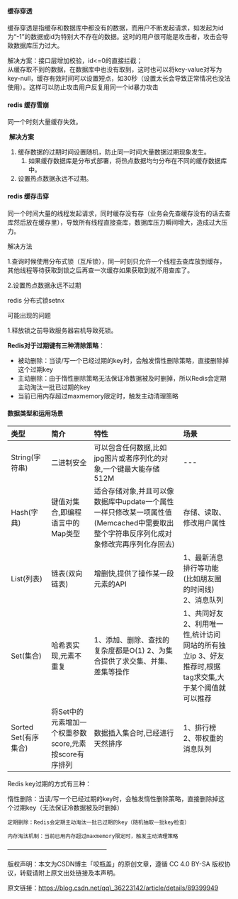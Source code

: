#### 缓存穿透

缓存穿透是指缓存和数据库中都没有的数据，而用户不断发起请求，如发起为id为“-1”的数据或id为特别大不存在的数据。这时的用户很可能是攻击者，攻击会导致数据库压力过大。

解决方案：接口层增加校验，id&lt;=0的直接拦截；  
    从缓存取不到的数据，在数据库中也没有取到，这时也可以将key-value对写为key-null，缓存有效时间可以设置短点，如30秒（设置太长会导致正常情况也没法使用）。这样可以防止攻击用户反复用同一个id暴力攻击

#### redis 缓存雪崩

同一个时刻大量缓存失效。

​    **解决方案**

1. 缓存数据的过期时间设置随机，防止同一时间大量数据过期现象发生。
   1. 如果缓存数据库是分布式部署，将热点数据均匀分布在不同的缓存数据库中。
2. 设置热点数据永远不过期。

#### redis 缓存击穿

同一个时间大量的线程发起请求，同时缓存没有存（业务会先查缓存没有的话去查库然后放在缓存里），导致所有线程直接查库，数据库压力瞬间增大，造成过大压力。

解决方法

1.查询时候使用分布式锁（互斥锁），同一时刻只允许一个线程去查库放到缓存，其他线程等待获取到锁之后再查一次缓存如果获取到就不用查库了。

2.设置热点数据永远不过期

redis 分布式锁setnx

可能出现的问题

1.释放锁之前导致服务器宕机导致死锁。

**Redis对于过期键有三种清除策略**：

* 被动删除：当读/写一个已经过期的key时，会触发惰性删除策略，直接删除掉这个过期key
* 主动删除：由于惰性删除策略无法保证冷数据被及时删掉，所以Redis会定期主动淘汰一批已过期的key
* 当前已用内存超过maxmemory限定时，触发主动清理策略

#### 数据类型和运用场景

| 类型 | 简介 | 特性 | 场景 |
| :--- | :--- | :--- | :--- |
| String\(字符串\) | 二进制安全 | 可以包含任何数据,比如jpg图片或者序列化的对象,一个键最大能存储512M | --- |
| Hash\(字典\) | 键值对集合,即编程语言中的Map类型 | 适合存储对象,并且可以像数据库中update一个属性一样只修改某一项属性值\(Memcached中需要取出整个字符串反序列化成对象修改完再序列化存回去\) | 存储、读取、修改用户属性 |
| List\(列表\) | 链表\(双向链表\) | 增删快,提供了操作某一段元素的API | 1、最新消息排行等功能\(比如朋友圈的时间线\) 2、消息队列 |
| Set\(集合\) | 哈希表实现,元素不重复 | 1、添加、删除、查找的复杂度都是O\(1\) 2、为集合提供了求交集、并集、差集等操作 | 1、共同好友 2、利用唯一性,统计访问网站的所有独立ip 3、好友推荐时,根据tag求交集,大于某个阈值就可以推荐 |
| Sorted Set\(有序集合\) | 将Set中的元素增加一个权重参数score,元素按score有序排列 | 数据插入集合时,已经进行天然排序 | 1、排行榜 2、带权重的消息队列 |

Redis key过期的方式有三种：



惰性删除：当读/写一个已经过期的key时，会触发惰性删除策略，直接删除掉这个过期key（无法保证冷数据被及时删掉）

	定期删除：Redis会定期主动淘汰一批已过期的key（随机抽取一批key检查）

	内存淘汰机制：当前已用内存超过maxmemory限定时，触发主动清理策略

————————————————

版权声明：本文为CSDN博主「咬瓶盖」的原创文章，遵循 CC 4.0 BY-SA 版权协议，转载请附上原文出处链接及本声明。

原文链接：https://blog.csdn.net/qq\_36223142/article/details/89399949

